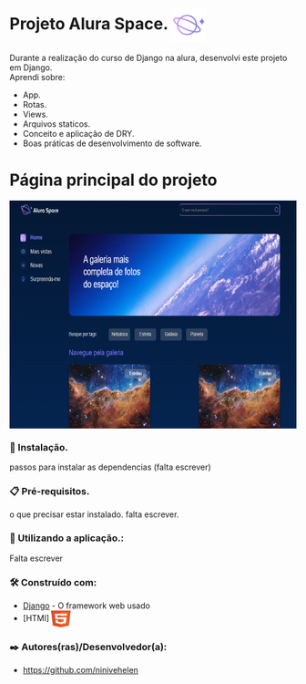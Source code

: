 # Projeto Alura Space. <img align="center" alt="HTML" height="60" width="60" src="https://github.com/ninivehelen/ninivehelen/blob/main/space_icon.png"></center>

Durante a realização do curso de Django na alura, desenvolvi este projeto em Django.<br>
Aprendi sobre:
* App.
* Rotas.
* Views.
* Arquivos staticos.
* Conceito e aplicação de DRY.
* Boas práticas de desenvolvimento de software.

# Página principal do projeto
<img align="center" alt="HTML" height="400" width="800" src="https://github.com/ninivehelen/ninivehelen/blob/main/space_alura.png"></center>

### 🔧 Instalação.

passos para instalar as dependencias (falta escrever)

### 📋 Pré-requisitos.
o que precisar estar instalado. falta escrever.

### 🚀 Utilizando a aplicação.:
Falta escrever

### 🛠️ Construído com:

* [Django](https://www.djangoproject.com/) - O framework web usado
* [HTMl]<img align="center" alt="HTML" height="30" width="40" src="https://raw.githubusercontent.com/devicons/devicon/master/icons/html5/html5-original.svg">

### ✒️ Autores(ras)/Desenvolvedor(a):

* https://github.com/ninivehelen

